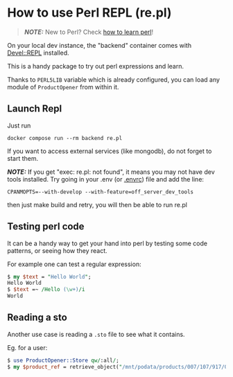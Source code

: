 # How to use Perl REPL (re.pl)

> **_NOTE:_**  New to Perl? Check [how to learn perl](how-to-learn-perl.md)!

On your local dev instance, the "backend" container
comes with [Devel::REPL](https://metacpan.org/pod/Devel::REPL) installed.

This is a handy package to try out perl expressions and learn.

Thanks to `PERL5LIB` variable which is already configured,
you can load any module of `ProductOpener` from within it.

## Launch Repl

Just run

```
docker compose run --rm backend re.pl
```

If you want to access external services (like mongodb), do not forget to start them.

**_NOTE:_** If you get "exec: re.pl: not found", it means you may not have dev tools installed.
Try going in your .env (or [.envrc](./how-to-use-direnv/)) file and add the line:
```
CPANMOPTS=--with-develop --with-feature=off_server_dev_tools
```
then just make build and retry, you will then be able to run re.pl

## Testing perl code

It can be a handy way to get your hand into perl by testing some code patterns,
or seeing how they react.

For example one can test a regular expression:

```perl
$ my $text = "Hello World";
Hello World
$ $text =~ /Hello (\w+)/i
World
```

## Reading a sto

Another use case is reading a `.sto` file to see what it contains.

Eg. for a user:

```perl
$ use ProductOpener::Store qw/:all/;
$ my $product_ref = retrieve_object("/mnt/podata/products/007/107/917/0260/product");
```
